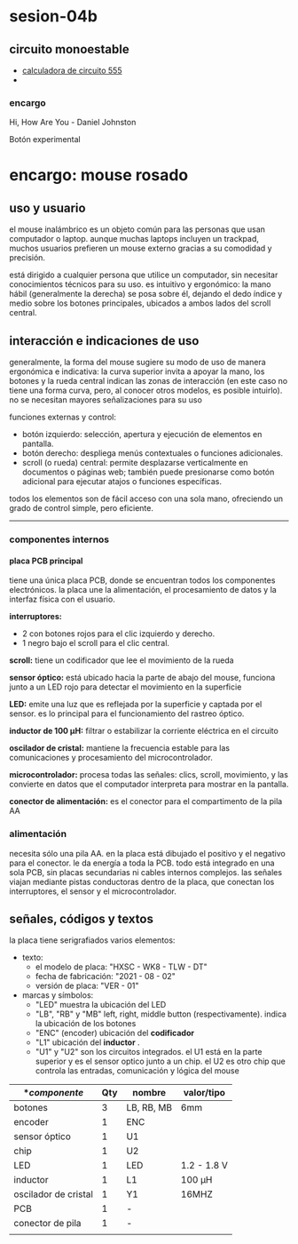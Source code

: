 # sesion-04b

## circuito monoestable

- [calculadora de circuito 555](https://ohmslawcalculator.com/555-monostable-calculator)
- 



### encargo
 
Hi, How Are You -  Daniel Johnston

Botón experimental

# encargo: mouse rosado



## uso y usuario

el mouse inalámbrico es un objeto común para las personas que usan computador o laptop. aunque muchas laptops incluyen un trackpad, muchos usuarios prefieren un mouse externo gracias a su comodidad y precisión.

está dirigido a cualquier persona que utilice un computador, sin necesitar conocimientos técnicos para su uso. es intuitivo y ergonómico: la mano hábil (generalmente la derecha) se posa sobre él, dejando el dedo índice y medio sobre los botones principales, ubicados a ambos lados del scroll central.

## interacción e indicaciones de uso

generalmente, la forma del mouse sugiere su modo de uso de manera ergonómica e indicativa: la curva superior invita a apoyar la mano, los botones y la rueda central indican las zonas de interacción (en este caso no tiene una forma curva, pero, al conocer otros modelos, es posible intuirlo). no se necesitan mayores señalizaciones para su uso

funciones externas y control:
- botón izquierdo: selección, apertura y ejecución de elementos en pantalla.
- botón derecho: despliega menús contextuales o funciones adicionales.
- scroll (o rueda) central: permite desplazarse verticalmente en documentos o páginas web; también puede presionarse como botón adicional para ejecutar atajos o funciones específicas.

todos los elementos son de fácil acceso con una sola mano, ofreciendo un grado de control simple, pero eficiente.
_______________________
### componentes internos

#### placa PCB principal
tiene una única placa PCB, donde se encuentran todos los componentes electrónicos. la placa une la alimentación, el procesamiento de datos y la interfaz física con el usuario.

**interruptores:**
- 2 con botones rojos para el clic izquierdo y derecho.
- 1 negro bajo el scroll para el clic central.

**scroll:** tiene un codificador que lee el movimiento de la rueda

**sensor óptico:** está ubicado hacia la parte de abajo del mouse, funciona junto a un LED rojo para detectar el movimiento en la superficie

**LED:** emite una luz que es reflejada por la superficie y captada por el sensor. es lo principal para el funcionamiento del rastreo óptico.

**inductor de 100 µH:** filtrar o estabilizar la corriente eléctrica en el circuito

**oscilador de cristal:** mantiene la frecuencia estable para las comunicaciones y procesamiento del microcontrolador.

**microcontrolador:** procesa todas las señales: clics, scroll, movimiento, y las convierte en datos que el computador interpreta para mostrar en la pantalla.

**conector de alimentación:** es el conector para el compartimento de la pila AA

### alimentación
necesita sólo una pila AA. en la placa está dibujado el positivo y el negativo para el conector. le da energía a toda la PCB. todo está integrado en una sola PCB, sin placas secundarias ni cables internos complejos. las señales viajan mediante pistas conductoras dentro de la placa, que conectan los interruptores, el sensor y el microcontrolador.

## señales, códigos y textos
la placa tiene serigrafiados varios elementos:

- texto: 
	- el modelo de placa: "HXSC - WK8 - TLW - DT" 
	- fecha de fabricación: "2021 - 08 - 02"
	- versión de placa: "VER - 01"
- marcas y símbolos:
	- "LED" muestra la ubicación del LED
	- "LB", "RB" y "MB" left, right, middle button (respectivamente). indica la ubicación de los botones 
	- "ENC" (encoder) ubicación del **codificador**
	- "L1" ubicación del **inductor** .
	- "U1" y "U2" son los circuitos integrados. el U1 está en la parte superior y es el sensor optico junto a un chip. el U2 es otro chip que controla las entradas, comunicación y lógica del mouse

| **componente*         | **Qty** | **nombre** | **valor/tipo** |
|-----------------------|---------|------------|----------------|
| botones               | 3       | LB, RB, MB | 6mm            |
| encoder               | 1       | ENC        |                |
| sensor óptico         | 1       | U1         |                |
| chip                  | 1       | U2         |                |
| LED                   | 1       | LED        | 1.2 - 1.8 V    |
| inductor              | 1       | L1         | 100 µH         |
| oscilador de  cristal | 1       | Y1         | 16MHZ          |
| PCB                   | 1       | -          |                |
| conector de pila      | 1       | -          |                |
|                       |         |            |                |
